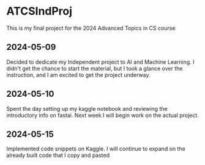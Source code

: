 # ATCSIndProj
This is my final project for the 2024 Advanced Topics in CS course

## 2024-05-09
Decided to dedicate my Independent project to AI and Machine Learning. I 
didn't get the chance to start the material, but I took a glance over the 
instruction, and I am excited to get the project underway.

## 2024-05-10
Spent the day setting up my kaggle notebook and reviewing the introductory 
info on fastai. Next week I will begin work on the actual project.

## 2024-05-15
Implemented code snippets on Kaggle. I will continue to expand on the 
already built code that I copy and pasted
